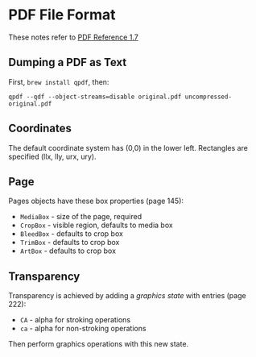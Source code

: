 # PDF File Format

These notes refer to [PDF Reference 1.7](https://github.com/jlyonsmith/HowTo/blob/master/CheatSheets/pdf_reference_1-7.pdf)

## Dumping a PDF as Text

First, `brew install qpdf`, then:

```
qpdf --qdf --object-streams=disable original.pdf uncompressed-original.pdf
```

## Coordinates

The default coordinate system has (0,0) in the lower left.  Rectangles are specified (llx, lly, urx, ury).

## Page

Pages objects have these box properties (page 145):

- `MediaBox` - size of the page, required
- `CropBox` - visible region, defaults to media box
- `BleedBox` - defaults to crop box
- `TrimBox` - defaults to crop box
- `ArtBox` - defaults to crop box

## Transparency

Transparency is achieved by adding a _graphics state_ with entries (page 222):

- `CA` - alpha for stroking operations
- `ca` - alpha for non-stroking operations

Then perform graphics operations with this new state.
